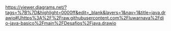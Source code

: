 https://viewer.diagrams.net/?tags=%7B%7D&highlight=0000ff&edit=_blank&layers=1&nav=1&title=java.drawio#Uhttps%3A%2F%2Fraw.githubusercontent.com%2Fluwarnava%2Fdio-java-basico%2Fmain%2FDesafios%2Fjava.drawio
